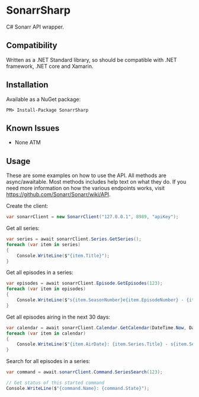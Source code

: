 # SonarrSharp
C# Sonarr API wrapper.

## Compatibility
Written as a .NET Standard library, so should be compatible with .NET framework, .NET core and Xamarin.

## Installation
Available as a NuGet package:
```
PM> Install-Package SonarrSharp
```

## Known Issues
- None ATM

## Usage
These are some examples on how to use the API. All methods are async/awaitable. Most methods includes help text on what they do. If you need more information on how the various endpoints works, visit https://github.com/Sonarr/Sonarr/wiki/API.

Create the client:
```c#
var sonarrClient = new SonarrClient("127.0.0.1", 8989, "apiKey");
```

Get all series:
```c#
var series = await sonarrClient.Series.GetSeries();
foreach (var item in series)
{
    Console.WriteLine($"{item.Title}");
}
```

Get all episodes in a series:
```c#
var episodes = await sonarrClient.Episode.GetEpisodes(123);
foreach (var item in episodes)
{
    Console.WriteLine($"s{item.SeasonNumber}e{item.EpisodeNumber} - {item.Title}");
}
```

Get all episodes airing in the next 30 days:
```c#
var calendar = await sonarrClient.Calendar.GetCalendar(DateTime.Now, DateTime.Now.AddDays(30));
foreach (var item in calendar)
{
    Console.WriteLine($"{item.AirDate}: {item.Series.Title} - s{item.SeasonNumber}e{item.EpisodeNumber} - {item.Title}");
}
```

Search for all episodes in a series:
```c#
var command = await.sonarrClient.Command.SeriesSearch(123);

// Get status of this started command
Console.WriteLine($"{command.Name}: {command.State}");
```
